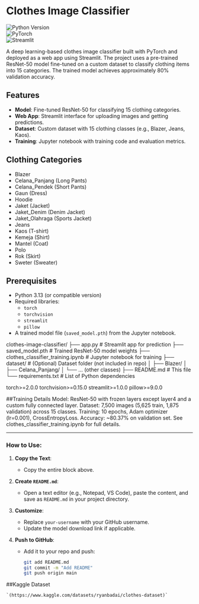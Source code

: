 # Clothes Image Classifier
![Python Version](https://img.shields.io/badge/python-3.13-blue.svg)  
![PyTorch](https://img.shields.io/badge/PyTorch-2.0+-orange.svg)  
![Streamlit](https://img.shields.io/badge/Streamlit-1.0+-red.svg)

A deep learning-based clothes image classifier built with PyTorch and deployed as a web app using Streamlit. The project uses a pre-trained ResNet-50 model fine-tuned on a custom dataset to classify clothing items into 15 categories. The trained model achieves approximately 80% validation accuracy.

## Features
- **Model**: Fine-tuned ResNet-50 for classifying 15 clothing categories.
- **Web App**: Streamlit interface for uploading images and getting predictions.
- **Dataset**: Custom dataset with 15 clothing classes (e.g., Blazer, Jeans, Kaos).
- **Training**: Jupyter notebook with training code and evaluation metrics.

## Clothing Categories
- Blazer
- Celana_Panjang (Long Pants)
- Celana_Pendek (Short Pants)
- Gaun (Dress)
- Hoodie
- Jaket (Jacket)
- Jaket_Denim (Denim Jacket)
- Jaket_Olahraga (Sports Jacket)
- Jeans
- Kaos (T-shirt)
- Kemeja (Shirt)
- Mantel (Coat)
- Polo
- Rok (Skirt)
- Sweter (Sweater)

## Prerequisites
- Python 3.13 (or compatible version)
- Required libraries:
  - `torch`
  - `torchvision`
  - `streamlit`
  - `pillow`
- A trained model file (`saved_model.pth`) from the Jupyter notebook.

clothes-image-classifier/
├── app.py                  # Streamlit app for prediction
├── saved_model.pth         # Trained ResNet-50 model weights
├── clothes_classifier_training.ipynb  # Jupyter notebook for training
├── dataset/                # (Optional) Dataset folder (not included in repo)
│   ├── Blazer/
│   ├── Celana_Panjang/
│   └── ... (other classes)
├── README.md               # This file
└── requirements.txt        # List of Python dependencies

torch>=2.0.0
torchvision>=0.15.0
streamlit>=1.0.0
pillow>=9.0.0

##Training Details
Model: ResNet-50 with frozen layers except layer4 and a custom fully connected layer.
Dataset: 7,500 images (5,625 train, 1,875 validation) across 15 classes.
Training: 10 epochs, Adam optimizer (lr=0.001), CrossEntropyLoss.
Accuracy: ~80.37% on validation set.
See clothes_classifier_training.ipynb for full details.


---

### How to Use:
1. **Copy the Text**:
   - Copy the entire block above.

2. **Create `README.md`**:
   - Open a text editor (e.g., Notepad, VS Code), paste the content, and save as `README.md` in your project directory.

3. **Customize**:
   - Replace `your-username` with your GitHub username.
   - Update the model download link if applicable.

4. **Push to GitHub**:
   - Add it to your repo and push:
     ```bash
     git add README.md
     git commit -m "Add README"
     git push origin main

##Kaggle Dataset 

    `(https://www.kaggle.com/datasets/ryanbadai/clothes-dataset)`

